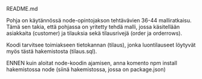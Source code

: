 README.md

Pohja on käytännössä node-opintojakson tehtävävien 36-44 malliratkaisu. Tämä sen takia, että pohjassa on yritetty tehdä malli, 
jossa käsitellään asiakkaita (customer) ja tilauksia sekä tilausrivejä (order ja orderrows).

Koodi tarvitsee toimiakseen tietokannan (tilaus), jonka luontilauseet löytyvät myös tästä hakemistosta (tilaus.sql). 

ENNEN kuin aloitat node-koodin ajamisen, anna komento npm install hakemistossa node (siinä hakemistossa, jossa on package.json)
